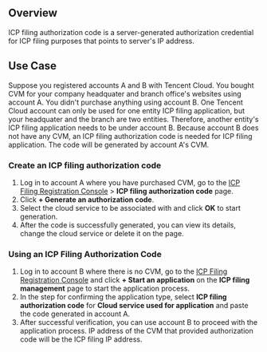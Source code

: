﻿## Overview

ICP filing authorization code is a server-generated authorization credential for ICP filing purposes that points to server's IP address.

## Use Case

Suppose you registered accounts A and B with Tencent Cloud. You bought CVM for your company headquater and branch office's websites using account A. You didn't purchase anything using account B. One Tencent Cloud account can only be used for one entity ICP filing application, but your headquater and the branch are two entities. Therefore, another entity's ICP filing application needs to be under account B. Because account B does not have any CVM, an ICP filing authorization code is needed for ICP filing application. The code will be generated by account A's CVM.

### Create an ICP filing authorization code

1. Log in to account A where you have purchased CVM, go to the [ICP Filing Registration Console](https://console.cloud.tencent.com/beian) > **ICP filing authorization code** page.
2. Click **+ Generate an authorization code**.
3. Select the cloud service to be associated with and click **OK** to start generation.
4. After the code is successfully generated, you can view its details, change the cloud service or delete it on the page.

### Using an ICP Filing Authorization Code

1. Log in to account B where there is no CVM, go to the [ICP Filing Registration Console](https://console.cloud.tencent.com/beian) and click **+ Start an application** on the **ICP filing management** page to start the application process.
2. In the step for confirming the application type, select **ICP filing authorization code** for **Cloud service used for application** and paste the code generated in account A.
3. After successful verification, you can use account B to proceed with the application process. IP address of the CVM that provided authorization code will be the ICP filing IP address.

